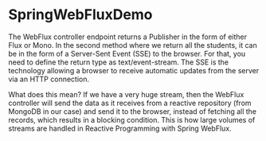 # SpringWebFluxDemo

The WebFlux controller endpoint returns a Publisher in the form of either Flux or Mono. In the second method where we return all the students, it can be in the form of a Server-Sent Event (SSE) to the browser. For that, you need to define the return type as text/event-stream. The SSE is the technology allowing a browser to receive automatic updates from the server via an HTTP connection.

What does this mean? If we have a very huge stream, then the WebFlux controller will send the data as it receives from a reactive repository (from MongoDB in our case) and send it to the browser, instead of fetching all the records, which results in a blocking condition. This is how large volumes of streams are handled in Reactive Programming with Spring WebFlux.
